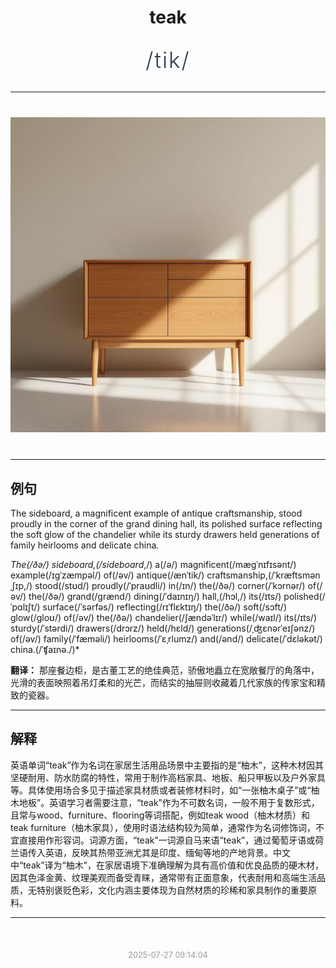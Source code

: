 <div align="center">

# teak

<div style="margin: 30px 0;">
<h1 style="font-size: 2.5em; font-weight: 300; letter-spacing: 2px; margin: 0; color: #2c3e50;">
/tik/
</h1>
</div>

</div>

---

<div align="center" style="margin: 40px 0;">

![teak](images/teak.png)

</div>

---

## 例句

The sideboard, a magnificent example of antique craftsmanship, stood proudly in the corner of the grand dining hall, its polished surface reflecting the soft glow of the chandelier while its sturdy drawers held generations of family heirlooms and delicate china.

*The(/ðə/) sideboard,(/sideboard*,/) a(/ə/) magnificent(/mægˈnɪfɪsənt/) example(/ɪgˈzæmpəl/) of(/əv/) antique(/ænˈtik/) craftsmanship,(/ˈkræftsmənˌʃɪp,/) stood(/stʊd/) proudly(/ˈpraʊdli/) in(/ɪn/) the(/ðə/) corner(/ˈkɔrnər/) of(/əv/) the(/ðə/) grand(/grænd/) dining(/ˈdaɪnɪŋ/) hall,(/hɔl,/) its(/ɪts/) polished(/ˈpɑlɪʃt/) surface(/ˈsərfəs/) reflecting(/rɪˈflɛktɪŋ/) the(/ðə/) soft(/sɔft/) glow(/gloʊ/) of(/əv/) the(/ðə/) chandelier(/ʃændəˈlɪr/) while(/waɪl/) its(/ɪts/) sturdy(/ˈstərdi/) drawers(/drɔrz/) held(/hɛld/) generations(/ˌʤɛnərˈeɪʃənz/) of(/əv/) family(/ˈfæməli/) heirlooms(/ˈɛˌrlumz/) and(/ənd/) delicate(/ˈdɛləkət/) china.(/ˈʧaɪnə./)*

**翻译：** 那座餐边柜，是古董工艺的绝佳典范，骄傲地矗立在宽敞餐厅的角落中，光滑的表面映照着吊灯柔和的光芒，而结实的抽屉则收藏着几代家族的传家宝和精致的瓷器。

---

## 解释

英语单词“teak”作为名词在家居生活用品场景中主要指的是“柚木”，这种木材因其坚硬耐用、防水防腐的特性，常用于制作高档家具、地板、船只甲板以及户外家具等。具体使用场合多见于描述家具材质或者装修材料时，如“一张柚木桌子”或“柚木地板”。英语学习者需要注意，“teak”作为不可数名词，一般不用于复数形式，且常与wood、furniture、flooring等词搭配，例如teak wood（柚木材质）和teak furniture（柚木家具），使用时语法结构较为简单，通常作为名词修饰词，不宜直接用作形容词。词源方面，“teak”一词源自马来语“teak”，通过葡萄牙语或荷兰语传入英语，反映其热带亚洲尤其是印度、缅甸等地的产地背景。中文中“teak”译为“柚木”，在家居语境下准确理解为具有高价值和优良品质的硬木材，因其色泽金黄、纹理美观而备受青睐，通常带有正面意象，代表耐用和高端生活品质，无特别褒贬色彩，文化内涵主要体现为自然材质的珍稀和家具制作的重要原料。


---

<div align="center" style="margin-top: 50px;">
<small style="color: #999; font-size: 0.9em;">2025-07-27 09:14:04</small>
</div>
